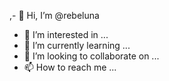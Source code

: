 ,- 👋 Hi, I’m @rebeluna
- 👀 I’m interested in ...
- 🌱 I’m currently learning ...
- 💞️ I’m looking to collaborate on ...
- 📫 How to reach me ...

<!---
rebeluna/rebeluna is a ✨ special ✨ repository because its `README.md` (this file) appears on your GitHub profile.
You can click the Preview link to take a look at your changes.
--->
